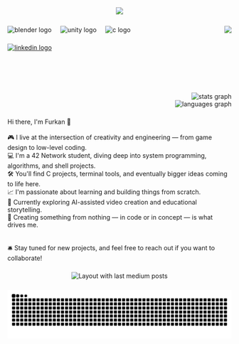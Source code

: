 <div align="center">
  <img src="https://profile-counter.glitch.me/FurkanTheNazim/count.svg?"  />
</div>

###

<img align="right" height="150" src="https://media.giphy.com/media/v1.Y2lkPTc5MGI3NjExa2RvY2E0eGllNjhjbjR6Zmx2a2xzMnc5YnAwajRrOXN4cXhuYWVxcyZlcD12MV9naWZzX3NlYXJjaCZjdD1n/JqmupuTVZYaQX5s094/giphy.gif"  />

###

<div align="left">
  <img src="https://cdn.jsdelivr.net/gh/devicons/devicon/icons/blender/blender-original.svg" height="40" alt="blender logo"  />
  <img width="12" />
  <img src="https://cdn.simpleicons.org/unity/FFFFFF" height="40" alt="unity logo"  />
  <img width="12" />
  <img src="https://cdn.simpleicons.org/c/A8B9CC" height="40" alt="c logo"  />
</div>

###

<div align="left">
  <a href="https://www.linkedin.com/in/furkan-m-09034520a/" target="_blank">
    <img src="https://raw.githubusercontent.com/maurodesouza/profile-readme-generator/master/src/assets/icons/social/linkedin/default.svg" width="52" height="40" alt="linkedin logo"  />
  </a>
</div>

###

<br clear="both">

<div align="right">
  <img src="https://github-readme-stats.vercel.app/api?username=FurkanTheNazim&hide_title=false&hide_rank=false&show_icons=true&include_all_commits=true&count_private=true&disable_animations=false&theme=dracula&locale=en&hide_border=false&order=1" height="150" alt="stats graph" /> <br>
  <img src="https://github-readme-stats.vercel.app/api/top-langs?username=FurkanTheNazim&locale=en&hide_title=true&layout=compact&card_width=320&langs_count=5&theme=dracula&hide_border=false&order=2" height="150" alt="languages graph"  />
</div>

###

<p align="left">Hi there, I'm Furkan 👋<br><br>🎮 I live at the intersection of creativity and engineering — from game design to low-level coding.  <br>💻 I'm a 42 Network student, diving deep into system programming, algorithms, and shell projects.  <br>🛠️ You'll find C projects, terminal tools, and eventually bigger ideas coming to life here.  <br>📈 I'm passionate about learning and building things from scratch.  <br>🌱 Currently exploring AI-assisted video creation and educational storytelling.  <br>🧠 Creating something from nothing — in code or in concept — is what drives me.<br><br><br>🛎️ Stay tuned for new projects, and feel free to reach out if you want to collaborate!</p>

###

<div align="center">
  <img src="https://github-read-medium-git-main.pahlevikun.vercel.app/latest?limit=4" alt="Layout with last medium posts"  />
</div>

###

<img src="https://raw.githubusercontent.com/FurkanTheNazim/FurkanTheNazim/output/snake.svg" alt="Snake animation" />

###
